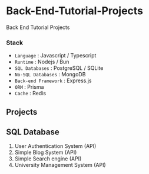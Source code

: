 # Back-End-Tutorial-Projects

Back End Tutorial Projects 

### Stack
- `Language` : Javascript / Typescript
- `Runtime` : Nodejs / Bun
- `SQL Databases` : PostgreSQL / SQLite
- `No-SQL Databases` : MongoDB
- `Back-end Framework` : Express.js
- `ORM` : Prisma
- `Cache` : Redis

## Projects

## SQL Database
1. User Authentication System (API)
2. Simple Blog System (API)
3. Simple Search engine (API)
4. University Management System (API)